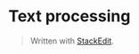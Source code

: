# Text processing



> Written with [StackEdit](https://stackedit.io/).
<!--stackedit_data:
eyJoaXN0b3J5IjpbLTY1NTg5NDAzXX0=
-->